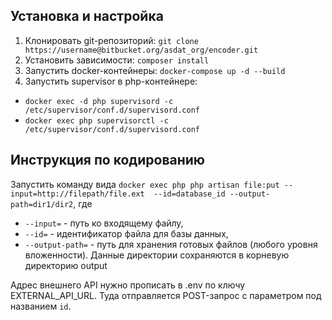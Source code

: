 ## Установка и настройка

1. Клонировать git-репозиторий: `git clone https://username@bitbucket.org/asdat_org/encoder.git`
2. Установить зависимости: `composer install`
3. Запустить docker-контейнеры: `docker-compose up -d --build`
4. Запустить supervisor в php-контейнере:
- `docker exec -d php supervisord -c /etc/supervisor/conf.d/supervisord.conf`
- `docker exec php supervisorctl -c /etc/supervisor/conf.d/supervisord.conf`

## Инструкция по кодированию
Запустить команду вида `docker exec php php artisan file:put --input=http://filepath/file.ext  --id=database_id --output-path=dir1/dir2`, где 
- `--input=` - путь ко входящему файлу,
- `--id=` - идентификатор файла для базы данных,
- `--output-path=` - путь для хранения готовых файлов (любого уровня вложенности). Данные директории сохраняются в корневую директорию output
                     

Адрес внешнего API нужно прописать в .env по ключу EXTERNAL_API_URL. Туда отправляется POST-запрос с параметром под названием `id`.



